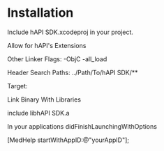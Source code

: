 Installation
============

Include hAPI SDK.xcodeproj in your project.


Allow for hAPI's Extensions

Other Linker Flags: -ObjC -all_load

Header Search Paths:  ../Path/To/hAPI SDK/**


Target:

Link Binary With Libraries

include libhAPI SDK.a


In your applications didFinishLaunchingWithOptions

[MedHelp startWithAppID:@"yourAppID"];
